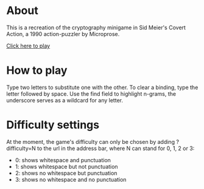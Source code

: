 # About
This is a recreation of the cryptography minigame in Sid Meier's Covert Action, a 1990 action-puzzler by Microprose.

[Click here to play](http://lincore81.github.io/cipherts)

# How to play
Type two letters to substitute one with the other. To clear a binding, type the letter followed by space.
Use the find field to highlight n-grams, the underscore serves as a wildcard for any letter.

# Difficulty settings
At the moment, the game's difficulty can only be chosen by adding ?difficulty=N to the url in the address bar,
where N can stand for 0, 1, 2 or 3:

* 0: shows whitespace and punctuation
* 1: shows whitespace but not punctuation
* 2: shows no whitespace but punctuation
* 3: shows no whitespace and no punctuation
